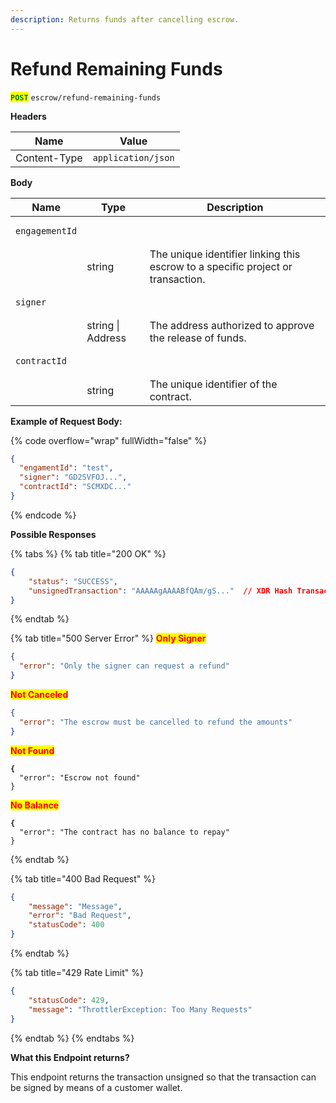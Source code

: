 ```yaml
---
description: Returns funds after cancelling escrow.
---
```


# Refund Remaining Funds

<mark style="color:green;">**`POST`**</mark> `escrow/refund-remaining-funds`



**Headers**

| Name         | Value              |
| ------------ | ------------------ |
| Content-Type | `application/json` |

**Body**

| Name                                  | Type              | Description                                                                     |
| ------------------------------------- | ----------------- | ------------------------------------------------------------------------------- |
| <pre><code>engagementId
</code></pre> | string            | The unique identifier linking this escrow to a specific project or transaction. |
| <pre><code>signer
</code></pre>       | string \| Address | The address authorized to approve the release of funds.                         |
| <pre><code>contractId
</code></pre>   | string            | The unique identifier of the contract.                                          |



**Example of Request Body:**

{% code overflow="wrap" fullWidth="false" %}
```json
{
  "engamentId": "test", 
  "signer": "GD2SVFOJ...",
  "contractId": "SCMXDC..."
}
```
{% endcode %}



**Possible Responses**

{% tabs %}
{% tab title="200 OK" %}
```json
{
    "status": "SUCCESS",
    "unsignedTransaction": "AAAAAgAAAABfQAm/gS..."  // XDR Hash Transaction
}
```
{% endtab %}

{% tab title="500 Server Error" %}
<mark style="color:red;">**Only Signer**</mark>

```json
{
  "error": "Only the signer can request a refund"
}
```

<mark style="color:red;">**Not Canceled**</mark>

```json
{
  "error": "The escrow must be cancelled to refund the amounts"
}
```

<mark style="color:red;">**Not Found**</mark>

<pre class="language-json"><code class="lang-json"><strong>{
</strong>  "error": "Escrow not found"
}
</code></pre>

<mark style="color:red;">**No Balance**</mark>

<pre class="language-json"><code class="lang-json"><strong>{
</strong>  "error": "The contract has no balance to repay"
}
</code></pre>
{% endtab %}

{% tab title="400 Bad Request" %}
```json
{
    "message": "Message",
    "error": "Bad Request",
    "statusCode": 400
}

```
{% endtab %}

{% tab title="429 Rate Limit" %}
```json
{
    "statusCode": 429,
    "message": "ThrottlerException: Too Many Requests"
}
```
{% endtab %}
{% endtabs %}



**What this Endpoint returns?**

This endpoint returns the transaction unsigned so that the transaction can be signed by means of a customer wallet.
